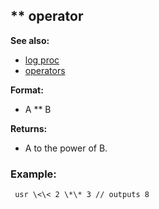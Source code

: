 ## \*\* operator
**See also:**
*   [log proc](/proc/log)
*   [operators](/operator)
<!-- -->
**Format:**
*   A \*\* B
<!-- -->
**Returns:**
*   A to the power of B.
### Example:

```
 usr \<\< 2 \*\* 3 // outputs 8 
```
